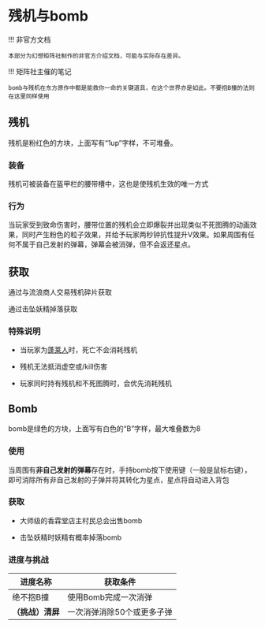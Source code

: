 # 残机与bomb


!!! 非官方文档

    本部分为幻想矩阵社制作的非官方介绍文档，可能与实际存在差异。

!!! 矩阵社主催的笔记

    bomb与残机在东方原作中都是能救你一命的关键道具，在这个世界亦是如此。不要抱B撞的法则在这里同样使用

## 残机

残机是粉红色的方块，上面写有“1up”字样，不可堆叠。

### 装备

残机可被装备在盔甲栏的腰带槽中，这也是使残机生效的唯一方式

### 行为

当玩家受到致命伤害时，腰带位置的残机会立即爆裂并出现类似不死图腾的动画效果，同时产生粉色的粒子效果，并给予玩家两秒钟抗性提升V效果。如果周围有任何不属于自己发射的弹幕，弹幕会被消弹，但不会返还星点。

## 获取

通过与流浪商人交易残机碎片获取

通过击坠妖精掉落获取

### 特殊说明

- 当玩家为[蓬莱人](./蓬莱之药.md)时，死亡不会消耗残机

- 残机无法抵消虚空或/kill伤害

- 玩家同时持有残机和不死图腾时，会优先消耗残机

## Bomb

bomb是绿色的方块，上面写有白色的“B”字样，最大堆叠数为8

### 使用

当周围有**非自己发射的弹幕**存在时，手持bomb按下使用键（一般是鼠标右键），即可消除所有非自己发射的子弹并将其转化为星点，星点将自动进入背包

### 获取

- 大师级的香霖堂店主村民总会出售bomb

- 击坠妖精时妖精有概率掉落bomb

### 进度与挑战
进度名称|获取条件
-----|--------
绝不抱B撞|使用Bomb完成一次消弹
**（挑战）清屏**|一次消弹消除50个或更多子弹

